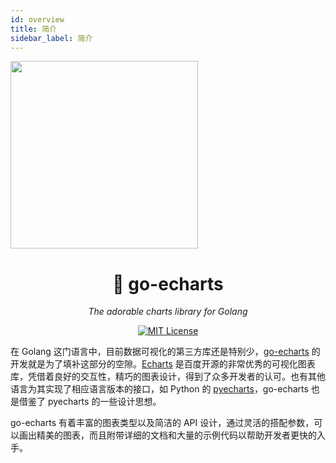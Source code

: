 ```yaml
---
id: overview
title: 简介
sidebar_label: 简介
---
```


<img align="center" height="300px" weight="300px" src="https://user-images.githubusercontent.com/19553554/52387794-8680f400-2ac6-11e9-8f5e-cf7821f09a03.png"/>

<h1 align="center">🎨 go-echarts</h1>
<p align="center">
    <em>The adorable charts library for Golang</em>
</p>
<p align="center">
    <a href="https://opensource.org/licenses/MIT">
        <img src="https://img.shields.io/badge/License-MIT-brightgreen.svg" alt="MIT License">
    </a>
</p>

在 Golang 这门语言中，目前数据可视化的第三方库还是特别少，[go-echarts]() 的开发就是为了填补这部分的空隙。[Echarts]() 是百度开源的非常优秀的可视化图表库，凭借着良好的交互性，精巧的图表设计，得到了众多开发者的认可。也有其他语言为其实现了相应语言版本的接口，如 Python 的 [pyecharts]()，go-echarts 也是借鉴了 pyecharts 的一些设计思想。

go-echarts 有着丰富的图表类型以及简洁的 API 设计，通过灵活的搭配参数，可以画出精美的图表，而且附带详细的文档和大量的示例代码以帮助开发者更快的入手。